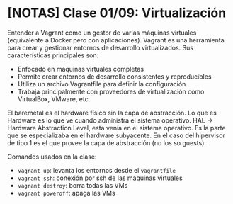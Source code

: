 # [NOTAS] Clase 01/09: Virtualización
Entender a Vagrant como un gestor de varias máquinas virtuales (equivalente a Docker pero con aplicaciones).
Vagrant es una herramienta para crear y gestionar entornos de desarrollo virtualizados. Sus características principales son:
- Enfocado en máquinas virtuales completas
- Permite crear entornos de desarrollo consistentes y reproducibles
- Utiliza un archivo Vagrantfile para definir la configuración
- Trabaja principalmente con proveedores de virtualización como VirtualBox, VMware, etc.

El baremetal es el hardware físico sin la capa de abstracción. Lo que es Hardware es lo que ve cuando administra el sistema operativo. HAL -> Hardware Abstraction Level, esta venía en el sistema operativo. Es la parte que se especializaba en el hardware subyacente. 
En el caso del hipervisor de tipo 1 es el que provee la capa de abstracción (no los so guests). 

Comandos usados en la clase: 
- `vagrant up`: levanta los entornos desde el `vagrantfile`
- `vagrant ssh`: conexión por ssh de las máquinas virtuales 
- `vagrant destroy`: borra todas las VMs 
- `vagrant poweroff`: apaga las VMs 
